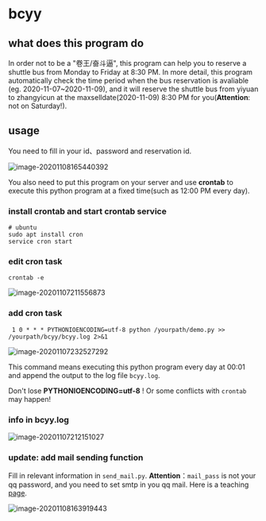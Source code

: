 # bcyy
## what does this program do
In order not to be a "卷王/奋斗逼", this program can help you to reserve a shuttle bus from Monday to Friday at 8:30 PM. In more detail, this program automatically check the time period when the bus reservation is avaliable (eg. 2020-11-07~2020-11-09), and it will reserve the shuttle bus from yiyuan to zhangyicun at the maxselldate(2020-11-09) 8:30 PM for you(**Attention**: not on Saturday!).

## usage
You need to fill in your id、password and reservation id.

![image-20201108165440392](https://gitee.com/oluoluo/typoraImage/raw/master/img/image-20201108165440392.png)

You also need to put this program on your server and use **crontab** to execute this python program at a fixed time(such as 12:00 PM every day).

### install crontab and start crontab service

```shell
# ubuntu
sudo apt install cron
service cron start
```

### edit cron task

```shell
crontab -e
```

![image-20201107211556873](https://gitee.com/oluoluo/typoraImage/raw/master/img/image-20201107211556873.png)

### add cron task

```shell
 1 0 * * * PYTHONIOENCODING=utf-8 python /yourpath/demo.py >> /yourpath/bcyy/bcyy.log 2>&1
```

![image-20201107232527292](https://gitee.com/oluoluo/typoraImage/raw/master/img/image-20201107232527292.png)

This command means executing this python program every day at 00:01 and append the output to the log file `bcyy.log`.

Don't lose **PYTHONIOENCODING=utf-8** ! Or some conflicts with `crontab` may happen!

### info in bcyy.log

![image-20201107212151027](https://gitee.com/oluoluo/typoraImage/raw/master/img/image-20201107212151027.png)

### update: add mail sending function

Fill in relevant information in `send_mail.py`. **Attention**：`mail_pass` is not your qq password, and you need to set smtp in you qq mail. Here is a teaching [page](http://www.jspxcms.com/documentation/351.html).

![image-20201108163919443](https://gitee.com/oluoluo/typoraImage/raw/master/img/image-20201108163919443.png)
